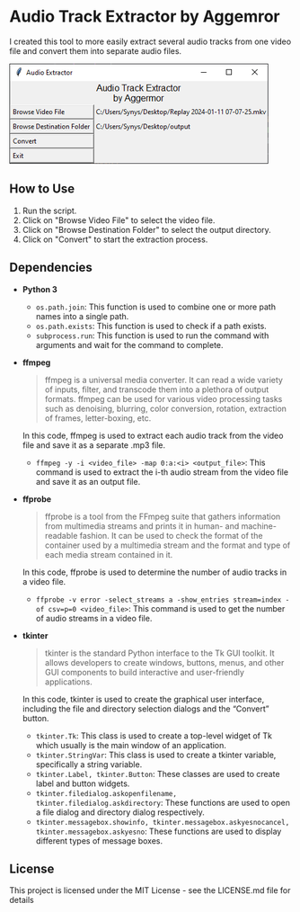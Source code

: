 # Audio Track Extractor by Aggemror
I created this tool to more easily extract several audio tracks from one video file and convert them into separate audio files.

<img src="images/menu.png">

## How to Use
1. Run the script.
2. Click on "Browse Video File" to select the video file.
3. Click on "Browse Destination Folder" to select the output directory.
4. Click on "Convert" to start the extraction process.

## Dependencies
-  **Python 3**
    - `os.path.join`: This function is used to combine one or more path names into a single path.
    - `os.path.exists`: This function is used to check if a path exists.
    - ``subprocess.run``: This function is used to run the command with arguments and wait for the command to complete.

- **ffmpeg**
    > ffmpeg is a universal media converter. It can read a wide variety of inputs, filter, and transcode them into a plethora of output formats. ffmpeg can be used for various video processing tasks such as denoising, blurring, color conversion, rotation, extraction of frames, letter-boxing, etc. 
    
    In this code, ffmpeg is used to extract each audio track from the video file and save it as a separate .mp3 file.

    - `ffmpeg -y -i <video_file> -map 0:a:<i> <output_file>`: This command is used to extract the i-th audio stream from the video file and save it as an output file.

- **ffprobe**
    >  ffprobe is a tool from the FFmpeg suite that gathers information from multimedia streams and prints it in human- and machine-readable fashion. It can be used to check the format of the container used by a multimedia stream and the format and type of each media stream contained in it. 
    
    In this code, ffprobe is used to determine the number of audio tracks in a video file.

    - `ffprobe -v error -select_streams a -show_entries stream=index -of csv=p=0 <video_file>`: This command is used to get the number of audio streams in a video file.

- **tkinter** 
    > tkinter is the standard Python interface to the Tk GUI toolkit. It allows developers to create windows, buttons, menus, and other GUI components to build interactive and user-friendly applications. 
    
    In this code, tkinter is used to create the graphical user interface, including the file and directory selection dialogs and the “Convert” button.

    - `tkinter.Tk`: This class is used to create a top-level widget of Tk which usually is the main window of an application.
    - `tkinter.StringVar`: This class is used to create a tkinter variable, specifically a string variable.
    - `tkinter.Label, tkinter.Button`: These classes are used to create label and button widgets.
    - `tkinter.filedialog.askopenfilename, tkinter.filedialog.askdirectory`: These functions are used to open a file dialog and directory dialog respectively.
    - `tkinter.messagebox.showinfo, tkinter.messagebox.askyesnocancel, tkinter.messagebox.askyesno`: These functions are used to display different types of message boxes.

## License
This project is licensed under the MIT License - see the LICENSE.md file for details
